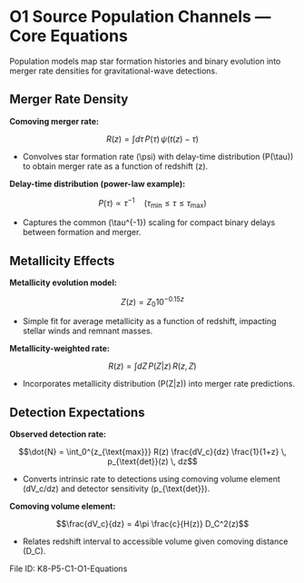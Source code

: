 # O1 Source Population Channels — Core Equations

Population models map star formation histories and binary evolution into merger rate densities for gravitational-wave detections.

## Merger Rate Density
**Comoving merger rate:**

$$R(z) = \int d\tau \, P(\tau) \, \psi\big(t(z) - \tau\big)$$

- Convolves star formation rate \(\psi\) with delay-time distribution \(P(\tau)\) to obtain merger rate as a function of redshift \(z\).

**Delay-time distribution (power-law example):**

$$P(\tau) \propto \tau^{-1} \quad (\tau_{\text{min}} \leq \tau \leq \tau_{\text{max}})$$

- Captures the common \(\tau^{-1}\) scaling for compact binary delays between formation and merger.

## Metallicity Effects
**Metallicity evolution model:**

$$Z(z) = Z_0 10^{-0.15 z}$$

- Simple fit for average metallicity as a function of redshift, impacting stellar winds and remnant masses.

**Metallicity-weighted rate:**

$$R(z) = \int dZ \, P(Z|z) \, R(z, Z)$$

- Incorporates metallicity distribution \(P(Z|z)\) into merger rate predictions.

## Detection Expectations
**Observed detection rate:**

$$\dot{N} = \int_0^{z_{\text{max}}} R(z) \frac{dV_c}{dz} \frac{1}{1+z} \, p_{\text{det}}(z) \, dz$$

- Converts intrinsic rate to detections using comoving volume element \(dV_c/dz\) and detector sensitivity \(p_{\text{det}}\).

**Comoving volume element:**

$$\frac{dV_c}{dz} = 4\pi \frac{c}{H(z)} D_C^2(z)$$

- Relates redshift interval to accessible volume given comoving distance \(D_C\).

File ID: K8-P5-C1-O1-Equations
